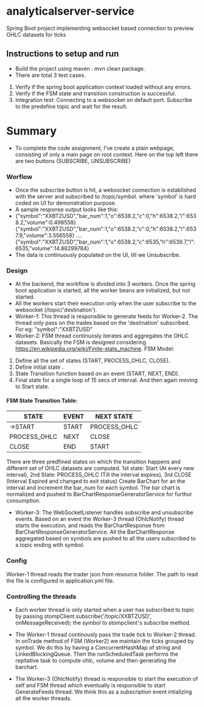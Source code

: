 # analyticalserver-service
 Spring Boot project implementing websocket based connection to preview OHLC datasets for ticks

## Instructions to setup and run 
* Build the project using maven : mvn clean package. 
* There are total 3 test cases. 
1. Verify if the spring boot application context loaded without any errors.
2. Verify if the FSM state and transition construction is successful.
3. Integration test: Connecting to a websocket on default port. Subscribe to the predefine topic and wait for the result.


# Summary
* To complete the code assignment, I've create a plain webpage, consisting of only a main page on root context. Here on the top left there are two buttons (SUBSCRIBE, UNSUBSCRIBE) 
### Worflow
* Once the subscribe button is hit, a websocket connection is established with the server and subscribed to /topic/symbol. 
 where 'symbol' is hard coded on UI for demonstration purpose.
* A sample response output looks like this:
* {"symbol":"XXBTZUSD","bar_num":1,"o":6538.2,"c":0,"h":6538.2,"l":6538.2,"volume":0.498558}{"symbol":"XXBTZUSD","bar_num":1,"o":6538.2,"c":0,"h":6538.2,"l":6537.9,"volume":3.556558}
....
{"symbol":"XXBTZUSD","bar_num":1,"o":6538.2,"c":6535,"h":6539.7,"l":6535,"volume":14.88299784}
* The data is continuously populated on the UI, till we Unsubscribe.

### Design

* At the backend, the workflow is divided into 3 workers. Once the spring boot application is started, all the worker beans are initialized, but not started.
* All the workers start their execution only when the user subscribe to the websocket (/topic/'destination').
* Worker-1: This thread is responsible to generate feeds for Worker-2. The thread only pass on the trades based on the 'destination' subscribed. For eg: "symbol":"XXBTZUSD"
* Worker-2: FSM thread continuosly iterates and aggregates the OHLC datasets. Basically the FSM is designed considering https://en.wikipedia.org/wiki/Finite-state_machine.
FSM Model:
1. Define all the set of states (START, PROCESS_OHLC, CLOSE).
2. Define initial state .
3. State Transition function based on an event (START, NEXT, END).
4. Final state for a single loop of 15 secs of interval. And then again moving to Start state.

#### FSM State Transition Table:

| STATE        | EVENT | NEXT STATE   |
| ------------ | ------| ------------ |
| ->START      | START | PROCESS_OHLC |
| PROCESS_OHLC | NEXT  | CLOSE |
| CLOSE        | END   | START |




There are three predfined states on which the transition happens and different set of OHLC datasets are computed. 1st state: Start (At every new interval), 2nd State: PROCESS_OHLC (Till the interval expires), 3rd CLOSE (Interval Expired and changed to exit status) Create BarChart for an the interval and increment the bar_num for each symbol. The bar chart is normalized and pushed to BarChartResponseGeneratorService for furthur consumption. 

* Worker-3: The WebSocketListener handles subscribe and unsubscribe events. Based on an event the Worker-3 thread (OhlcNotify) thread starts the execution, and reads the BarChartResponse from BarChartResponseGeneratorService. All the BarChartResponse aggregated based on symbols are pushed to all the users subscribed to a topic ending with symbol.

### Config

Worker-1 thread reads the trader json from resource folder. The path to read the file is configured in application.yml file.

### Controlling the threads
* Each worker thread is only started when a user has subscribed to topic by passing stompClient.subscribe('/topic/XXBTZUSD', onMessageReceived); the symbol to stompclient's subscribe method.

* The Worker-1 thread continously pass the trade tick to Worker-2 thread. In onTrade method of FSM (Worker2) we maintain the ticks grouped by symbol. 
We do this by having a ConcurrentHashMap of string and LinkedBlockingQueue. Then the runScheduledTask performs the repitative task to compute ohlc, volume and then generating the barchart.
* The Worker-3 (OhlcNotify) thread is responsible to start the execution of self and FSM thread which eventually is responsible to start GenerateFeeds thread. We think this as a subscription event intializing all the worker threads.



